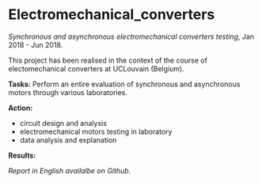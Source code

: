 # Electromechanical_converters

*Synchronous and asynchronous electromechanical converters testing*, Jan 2018 - Jun 2018.

This project has been realised in the context of the course of electomechanical converters at UCLouvain (Belgium).

__Tasks:__ Perform an entire evaluation of synchronous and asynchronous motors through various laboratories.

__Action:__

* circuit design and analysis
* electromechanical motors testing in laboratory
* data analysis and explanation

__Results:__ 


*Report in English availalbe on Github.*

